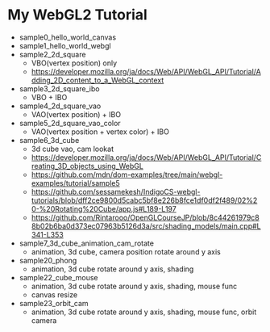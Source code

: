 # My WebGL2 Tutorial

* sample0_hello_world_canvas
* sample1_hello_world_webgl
* sample2_2d_square
    * VBO(vertex position) only
    * https://developer.mozilla.org/ja/docs/Web/API/WebGL_API/Tutorial/Adding_2D_content_to_a_WebGL_context
* sample3_2d_square_ibo
    * VBO + IBO
* sample4_2d_square_vao
    * VAO(vertex position) + IBO
* sample5_2d_square_vao_color
    * VAO(vertex position + vertex color) + IBO
* sample6_3d_cube
    * 3d cube vao, cam lookat
    * https://developer.mozilla.org/ja/docs/Web/API/WebGL_API/Tutorial/Creating_3D_objects_using_WebGL
    * https://github.com/mdn/dom-examples/tree/main/webgl-examples/tutorial/sample5
    * https://github.com/sessamekesh/IndigoCS-webgl-tutorials/blob/dff2ce9800d5cabc5bf8e226b8fce1df0df2f489/02%20-%20Rotating%20Cube/app.js#L189-L197
    * https://github.com/Rintarooo/OpenGLCourseJP/blob/8c44261979c88b02b6ba0d373ec07963b5126d3a/src/shading_models/main.cpp#L341-L353
* sample7_3d_cube_animation_cam_rotate
    * animation, 3d cube, camera position rotate around y axis
* sample20_phong
    * animation, 3d cube rotate around y axis, shading
* sample22_cube_mouse
    * animation, 3d cube rotate around y axis, shading, mouse func
    * canvas resize
* sample23_orbit_cam
    * animation, 3d cube rotate around y axis, shading, mouse func, orbit camera
